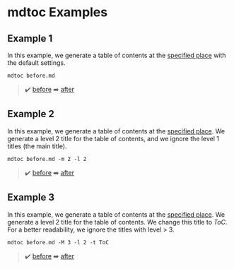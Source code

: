 # mdtoc Examples

## Example 1

In this example, we generate a table of contents at the
[specified place](./before.md#L7) with the default settings.

```commandline
mdtoc before.md
```

>:heavy_check_mark: [before](before.md) :arrow_right: [after](after_2.md)

## Example 2

In this example, we generate a table of contents at the
[specified place](./before.md#L7). We generate a level 2 title for the
table of contents, and we ignore the level 1 titles (the main title).

```commandline
mdtoc before.md -m 2 -l 2
```

>:heavy_check_mark: [before](before.md) :arrow_right: [after](after_1.md)

## Example 3

In this example, we generate a table of contents at the
[specified place](./before.md#L7). We generate a level 2 title for the
table of contents. We change this title to *ToC*. For a better readability,
we ignore the titles with level > 3.

```commandline
mdtoc before.md -M 3 -l 2 -t ToC
```

>:heavy_check_mark: [before](before.md) :arrow_right: [after](after_3.md)